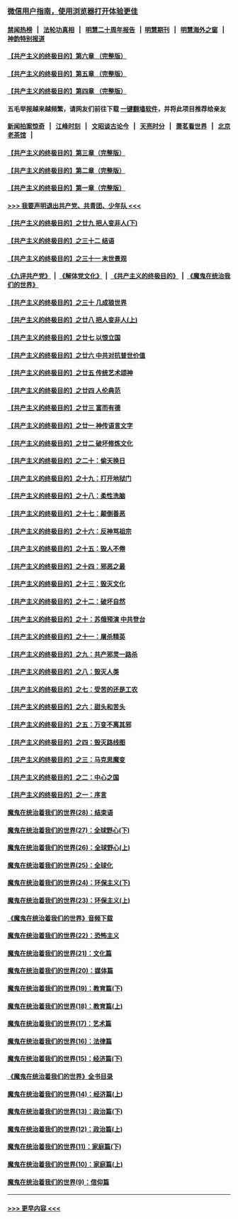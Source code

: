 ### [微信用户指南，使用浏览器打开体验更佳](https://github.com/gfw-breaker/banned-news1/blob/master/indexes/wechat-guide.md?t=0)
#### [禁闻热榜](热点新闻.md?t=0)  &nbsp;&nbsp;|&nbsp;&nbsp; [法轮功真相](https://github.com/gfw-breaker/truth/blob/master/README.md?t=0) &nbsp;&nbsp;|&nbsp;&nbsp; [明慧二十周年报告](https://github.com/gfw-breaker/mh-reports/blob/master/README.md?t=0) &nbsp;&nbsp;|&nbsp;&nbsp;[明慧期刊](https://github.com/gfw-breaker/mh-qikan) &nbsp;&nbsp;|&nbsp;&nbsp; [明慧海外之窗](https://github.com/gfw-breaker/mh-news/blob/master/README.md?t=0) &nbsp;&nbsp;|&nbsp;&nbsp; [神韵特别报道](https://github.com/gfw-breaker/mh-news/blob/master/shenyun.md?t=0)
#### [【共产主义的终极目的】第六章 （完整版）](../pages/nsc422/n11428913.md?t=02141402) 
#### [【共产主义的终极目的】第五章 （完整版）](../pages/nsc422/n11428912.md?t=02141402) 
#### [【共产主义的终极目的】第四章 （完整版）](../pages/nsc422/n11428907.md?t=02141402) 
#### 五毛举报越来越频繁，请网友们前往下载 [一键翻墙软件](https://github.com/gfw-breaker/ssr-accounts)，并将此项目推荐给亲友
#### [新闻拍案惊奇](https://github.com/gfw-breaker/banned-news1/blob/master/pages/link4.md) &nbsp;&nbsp;|&nbsp;&nbsp; [江峰时刻](https://github.com/gfw-breaker/banned-news1/blob/master/pages/link4.md) &nbsp;&nbsp;|&nbsp;&nbsp; [文昭谈古论今](https://github.com/gfw-breaker/banned-news1/blob/master/pages/link4.md) &nbsp;&nbsp;|&nbsp;&nbsp; [天亮时分](https://github.com/gfw-breaker/banned-news1/blob/master/pages/link4.md) &nbsp;&nbsp;|&nbsp;&nbsp; [萧茗看世界](https://github.com/gfw-breaker/banned-news1/blob/master/pages/link4.md) &nbsp;&nbsp;|&nbsp;&nbsp; [北京老茶馆](https://github.com/gfw-breaker/banned-news1/blob/master/pages/link4.md) &nbsp;&nbsp;|&nbsp;&nbsp; 
#### [【共产主义的终极目的】第三章（完整版）](../pages/nsc422/n11428848.md?t=02141402) 
#### [【共产主义的终极目的】第二章（完整版）](../pages/nsc422/n11428831.md?t=02141402) 
#### [【共产主义的终极目的】第一章（完整版）](../pages/nsc422/n11417651.md?t=02141402) 
#### [>>> 我要声明退出共产党、共青团、少年队 <<<](https://github.com/begood0513/goodnews/blob/master/quit/letter.md) 
#### [【共产主义的终极目的】之廿九 把人变非人(下)](../pages/nsc422/n11344140.md?t=02141402) 
#### [【共产主义的终极目的】之三十二 结语](../pages/nsc422/n11360535.md?t=02141402) 
#### [【共产主义的终极目的】之三十一 末世景观](../pages/nsc422/n11351129.md?t=02141402) 
#### [《九评共产党》](https://github.com/begood0513/9ping.md/blob/master/README.md) &nbsp;|&nbsp; [《解体党文化》](../../../../jtdwh.md/blob/master/README.md)  &nbsp;|&nbsp; [《共产主义的终极目的》](../../../../gczydzjmd.md/blob/master/README.md) &nbsp;|&nbsp; [《魔鬼在统治我们的世界》](../../../../mgztzwmdsj.md/blob/master/README.md) 
#### [【共产主义的终极目的】之三十 几成狼世界](../pages/nsc422/n11348280.md?t=02141402) 
#### [【共产主义的终极目的】之廿八 把人变非人(上)](../pages/nsc422/n11340492.md?t=02141402) 
#### [【共产主义的终极目的】之廿七 以恨立国](../pages/nsc422/n11336944.md?t=02141402) 
#### [【共产主义的终极目的】之廿六 中共对抗普世价值](../pages/nsc422/n11324785.md?t=02141402) 
#### [【共产主义的终极目的】之廿五 传统艺术颂神](../pages/nsc422/n11296396.md?t=02141402) 
#### [【共产主义的终极目的】之廿四 人伦典范](../pages/nsc422/n11296397.md?t=02141402) 
#### [【共产主义的终极目的】之廿三 富而有德](../pages/nsc422/n11283598.md?t=02141402) 
#### [【共产主义的终极目的】之廿一 神传语言文字](../pages/nsc422/n11263265.md?t=02141402) 
#### [【共产主义的终极目的】之廿二 破坏修炼文化](../pages/nsc422/n11245728.md?t=02141402) 
#### [【共产主义的终极目的】之二十：偷天换日](../pages/nsc422/n11238846.md?t=02141402) 
#### [【共产主义的终极目的】之十九：打开地狱门](../pages/nsc422/n11206376.md?t=02141402) 
#### [【共产主义的终极目的】之十八：柔性洗脑](../pages/nsc422/n11199994.md?t=02141402) 
#### [【共产主义的终极目的】之十七：颠倒善恶](../pages/nsc422/n11179782.md?t=02141402) 
#### [【共产主义的终极目的】之十六：反神骂祖宗](../pages/nsc422/n11166798.md?t=02141402) 
#### [【共产主义的终极目的】之十五：毁人不倦](../pages/nsc422/n11166792.md?t=02141402) 
#### [【共产主义的终极目的】之十四：邪恶之最](../pages/nsc422/n11150249.md?t=02141402) 
#### [【共产主义的终极目的】之十三：毁灭文化](../pages/nsc422/n11135227.md?t=02141402) 
#### [【共产主义的终极目的】之十二：破坏自然](../pages/nsc422/n11135214.md?t=02141402) 
#### [【共产主义的终极目的】之十：苏俄预演 中共登台](../pages/nsc422/n11118424.md?t=02141402) 
#### [【共产主义的终极目的】之十一：屠杀精英](../pages/nsc422/n11118442.md?t=02141402) 
#### [【共产主义的终极目的】之九：共产邪灵一路杀](../pages/nsc422/n11114139.md?t=02141402) 
#### [【共产主义的终极目的】之八：毁灭人类](../pages/nsc422/n11108503.md?t=02141402) 
#### [【共产主义的终极目的】之七：受苦的还是工农](../pages/nsc422/n11101809.md?t=02141402) 
#### [【共产主义的终极目的】之六：甜头和苦头](../pages/nsc422/n11096971.md?t=02141402) 
#### [【共产主义的终极目的】之五：万变不离其邪](../pages/nsc422/n11091285.md?t=02141402) 
#### [【共产主义的终极目的】之四：毁灭路线图](../pages/nsc422/n11086284.md?t=02141402) 
#### [【共产主义的终极目的】之三：马克思魔变](../pages/nsc422/n11061941.md?t=02141402) 
#### [【共产主义的终极目的】之二：中心之国](../pages/nsc422/n11047728.md?t=02141402) 
#### [【共产主义的终极目的】之一：序言](../pages/nsc422/n11086077.md?t=02141402) 
#### [魔鬼在统治着我们的世界(28)：结束语](../pages/nsc422/n10936246.md?t=02141402) 
#### [魔鬼在统治着我们的世界(27)：全球野心(下)](../pages/nsc422/n10928319.md?t=02141402) 
#### [魔鬼在统治着我们的世界(26)：全球野心(上)](../pages/nsc422/n10900318.md?t=02141402) 
#### [魔鬼在统治着我们的世界(25)：全球化](../pages/nsc422/n10788205.md?t=02141402) 
#### [魔鬼在统治着我们的世界(24)：环保主义(下)](../pages/nsc422/n10695307.md?t=02141402) 
#### [魔鬼在统治着我们的世界(23)：环保主义(上)](../pages/nsc422/n10688613.md?t=02141402) 
#### [《魔鬼在统治着我们的世界》音频下载](../pages/nsc422/n10635553.md?t=02141402) 
#### [魔鬼在统治着我们的世界(22)：恐怖主义](../pages/nsc422/n10614727.md?t=02141402) 
#### [魔鬼在统治着我们的世界(21)：文化篇](../pages/nsc422/n10597706.md?t=02141402) 
#### [魔鬼在统治着我们的世界(20)：媒体篇](../pages/nsc422/n10586579.md?t=02141402) 
#### [魔鬼在统治着我们的世界(19)：教育篇(下)](../pages/nsc422/n10564808.md?t=02141402) 
#### [魔鬼在统治着我们的世界(18)：教育篇(上)](../pages/nsc422/n10526970.md?t=02141402) 
#### [魔鬼在统治着我们的世界(17)：艺术篇](../pages/nsc422/n10499093.md?t=02141402) 
#### [魔鬼在统治着我们的世界(16)：法律篇](../pages/nsc422/n10485969.md?t=02141402) 
#### [魔鬼在统治着我们的世界(15)：经济篇(下)](../pages/nsc422/n10469975.md?t=02141402) 
#### [《魔鬼在统治着我们的世界》全书目录](../pages/nsc422/n10464261.md?t=02141402) 
#### [魔鬼在统治着我们的世界(14)：经济篇(上)](../pages/nsc422/n10457370.md?t=02141402) 
#### [魔鬼在统治着我们的世界(13)：政治篇(下)](../pages/nsc422/n10448270.md?t=02141402) 
#### [魔鬼在统治着我们的世界(12)：政治篇(上)](../pages/nsc422/n10444576.md?t=02141402) 
#### [魔鬼在统治着我们的世界(11)：家庭篇(下)](../pages/nsc422/n10440961.md?t=02141402) 
#### [魔鬼在统治着我们的世界(10)：家庭篇(上)](../pages/nsc422/n10435448.md?t=02141402) 
#### [魔鬼在统治着我们的世界(9)：信仰篇](../pages/nsc422/n10432159.md?t=02141402) 

----
#### [ >>> 更早内容 <<< ](../indexes/nsc422-earlier.md)
